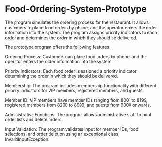 # Food-Ordering-System-Prototype

The program simulates the ordering process for the restaurant. It allows customers to place food orders by phone, and the operator enters the order information into the system. The program assigns priority indicators to each order and determines the order in which they should be delivered.

The prototype program offers the following features:

Ordering Process: Customers can place food orders by phone, and the operator enters the order information into the system.

Priority Indicators: Each food order is assigned a priority indicator, determining the order in which they should be delivered.

Membership: The program includes membership functionality with different priority indicators for VIP members, registered members, and guests.

Member ID: VIP members have member IDs ranging from 8001 to 8199, registered members from 8200 to 8999, and guests from 9000 onwards.

Administrative Functions: The program allows administrative staff to print order lists and delete orders.

Input Validation: The program validates input for member IDs, food selections, and order deletion using an exceptional class, InvalidInputException.
